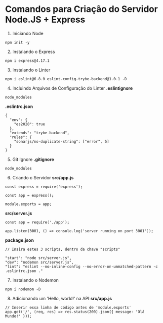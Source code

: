 # Comandos para Criação do Servidor Node.JS + Express

1. Iniciando Node
```
npm init -y
```

2. Instalando o Express
```
npm i express@4.17.1
```

3. Instalando o Linter
```
npm i eslint@6.8.0 eslint-config-trybe-backend@1.0.1 -D
```

4. Incluindo Arquivos de Configuração do Linter
__.eslintignore__
```
node_modules
```

__.eslintrc.json__
```
{
  "env": {
    "es2020": true
  },
  "extends": "trybe-backend",
  "rules": {
    "sonarjs/no-duplicate-string": ["error", 5]
  }
}
```

5. Git Ignore
__.gitignore__
```
node_modules
```

6. Criando o Servidor
__src/app.js__
```
const express = require('express');

const app = express();

module.exports = app;
```

__src/server.js__
```
const app = require('./app');

app.listen(3001, () => console.log('server running on port 3001'));
```

__package.json__
```
// Insira estes 3 scripts, dentro da chave "scripts"

"start": "node src/server.js",
"dev": "nodemon src/server.js",
"lint": "eslint --no-inline-config --no-error-on-unmatched-pattern -c .eslintrc.json ."
```

7. Instalando o Nodemon
```
npm i nodemon -D
```

8. Adicionando um 'Hello, world!' na API
__src/app.js__
```
// Inserir essa linha de código antes de 'module.exports'
app.get('/', (req, res) => res.status(200).json({ message: 'Olá Mundo!' }));
```

